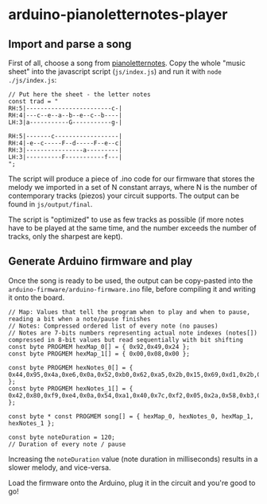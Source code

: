 # arduino-pianoletternotes-player

## Import and parse a song
First of all, choose a song from [pianoletternotes](https://pianoletternotes.blogspot.com/). Copy the whole "music sheet" into the javascript script (`js/index.js`) and run it with `node ./js/index.js`:

```
// Put here the sheet - the letter notes
const trad = "
RH:5|------------------------c-|
RH:4|---c--e--a--b--e--c--b----|
LH:3|a-----------G-----------g-|

RH:5|-------c------------------|
RH:4|-e--c-----F--d-----F--e--c|
RH:3|----------------a---------|
LH:3|----------F-----------f---|
";
```

The script will produce a piece of .ino code for our firmware that stores the melody we imported in a set of N constant arrays, where N is the number of contemporary tracks (piezos) your circuit supports. The output can be found in `js/output/final`.

The script is "optimized" to use as few tracks as possible (if more notes have to be played at the same time, and the number exceeds the number of tracks, only the sharpest are kept).


## Generate Arduino firmware and play
Once the song is ready to be used, the output can be copy-pasted into the `arduino-firmware/arduino-firmware.ino` file, before compiling it and writing it onto the board.

```
// Map: Values that tell the program when to play and when to pause, reading a bit when a note/pause finishes
// Notes: Compressed ordered list of every note (no pauses)
// Notes are 7-bits numbers representing actual note indexes (notes[]) compressed in 8-bit values but read sequentially with bit shifting
const byte PROGMEM hexMap_0[] = { 0x92,0x49,0x24 };
const byte PROGMEM hexMap_1[] = { 0x00,0x08,0x00 };

const byte PROGMEM hexNotes_0[] = { 0x44,0x95,0x4a,0xe6,0x0a,0x52,0xb0,0x62,0xa5,0x2b,0x15,0x69,0xd1,0x2b,0x52,0x95,0x12,0x55,0x29,0x51,0x27,0x4a,0x94,0xb1 };
const byte PROGMEM hexNotes_1[] = { 0x42,0x80,0xf9,0xe4,0x0a,0x54,0xa1,0x40,0x7c,0xf2,0x05,0x2a,0x58,0xb3,0x74,0xd5,0x9b,0x16,0x6e,0x19,0xb3,0x56,0xcd,0x9b };

const byte * const PROGMEM song[] = { hexMap_0, hexNotes_0, hexMap_1, hexNotes_1 };

const byte noteDuration = 120;                                                  // Duration of every note / pause
```

Increasing the `noteDuration` value (note duration in milliseconds) results in a slower melody, and vice-versa.

Load the firmware onto the Arduino, plug it in the circuit and you're good to go!
